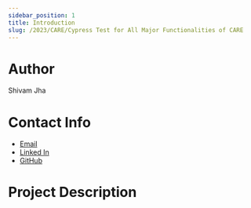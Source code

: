 ```yaml
---
sidebar_position: 1
title: Introduction
slug: /2023/CARE/Cypress Test for All Major Functionalities of CARE
---
```



# Author
Shivam Jha

# Contact Info
- [Email](mailto:sssvjha@gmail.com)
- [Linked In](https://www.linkedin.com/in/shivam-jha-bb44a4200/)
- [GitHub](https://github.com/ShivamJhaa)

# Project Description

